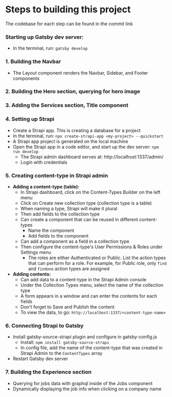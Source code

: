 # Steps to building this project

The codebase for each step can be found in the commit link

### Starting up Gatsby dev server:
- In the terminal, run: `gatsby develop`

### 1. Building the Navbar
- The Layout component renders the Navbar, Sidebar, and Footer components

### 2. Building the Hero section, querying for hero image

### 3. Adding the Services section, Title component

### 4. Setting up Strapi
- Create a Strapi app. This is creating a database for a project
- In the terminal, run: `npx create-strapi-app <my-project> --quickstart`
- A Strapi app project is generated on the local machine
- Open the Strapi app in a code editor, and start up the dev server: `npm run develop`
  - The Strapi admin dashboard serves at: http://localhost:1337/admin/
  - Login with credentials

### 5. Creating content-type in Strapi admin
- **Adding a content-type (table):**
  - In Strapi dashboard, click on the Content-Types Builder on the left menu
  - Click on Create new collection type (collection type is a table)
  - When naming a type, Strapi will make it plural
  - Then add fields to the collection type
  - Can create a component that can be reused in different content-types
    - Name the component
    - Add fields to the component
  - Can add a component as a field in a collection type
  - Then configure the content-type's User Permissions & Roles under Settings menu
    - The roles are either Authenticated or Public. List the action types that can perform for a role. For example, for Public role, only `find` and `findone` action types are assigned
- **Adding contents:**
  - Can add data to a content-type in the Strapi Admin console
  - Under the Collection Types menu, select the name of the collection type
  - A form appears in a window and can enter the contents for each fields
  - Don't forget to Save and Publish the content
  - To view the data, to go: `http://localhost:1337/<content-type-name>`

### 6. Connecting Strapi to Gatsby
- Install gatsby-source-strapi plugin and configure in gatsby-config.js
  - Install: `npm install gatsby-source-strapi`
  - In config file, add the name of the content-type that was created in Strapi Admin to the `ContentTypes` array
- Restart Gatsby dev server

### 7. Building the Experience section
- Querying for jobs data with graphql inside of the Jobs component
- Dynamically displaying the job info when clicking on a company name